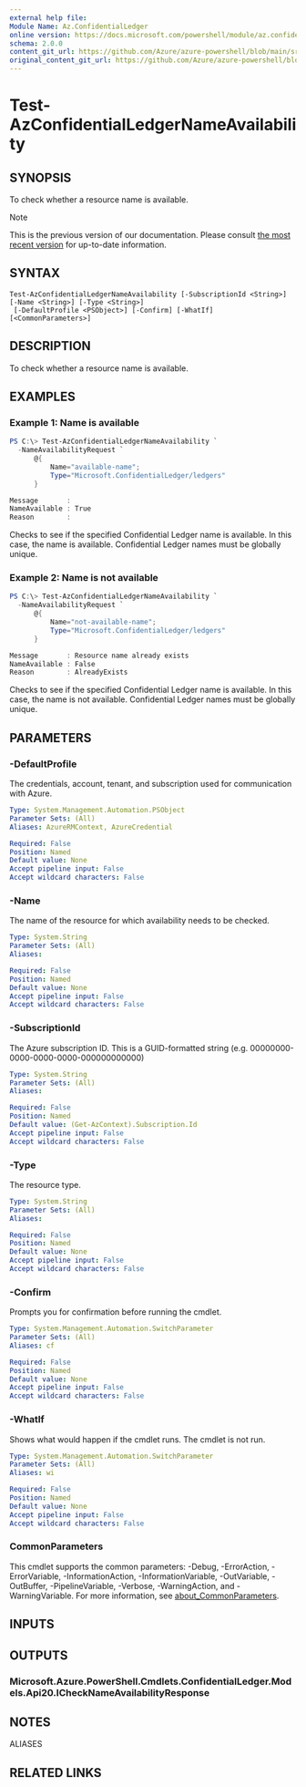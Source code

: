 ```yaml
---
external help file: 
Module Name: Az.ConfidentialLedger
online version: https://docs.microsoft.com/powershell/module/az.confidentialledger/test-azconfidentialledgernameavailability
schema: 2.0.0
content_git_url: https://github.com/Azure/azure-powershell/blob/main/src/ConfidentialLedger/help/Test-AzConfidentialLedgerNameAvailability.md
original_content_git_url: https://github.com/Azure/azure-powershell/blob/main/src/ConfidentialLedger/help/Test-AzConfidentialLedgerNameAvailability.md
---
```


# Test-AzConfidentialLedgerNameAvailability

## SYNOPSIS
To check whether a resource name is available.

> [!NOTE]
>This is the previous version of our documentation. Please consult [the most recent version](/powershell/module/az.confidentialledger/test-azconfidentialledgernameavailability) for up-to-date information.

## SYNTAX

```
Test-AzConfidentialLedgerNameAvailability [-SubscriptionId <String>] [-Name <String>] [-Type <String>]
 [-DefaultProfile <PSObject>] [-Confirm] [-WhatIf] [<CommonParameters>]
```

## DESCRIPTION
To check whether a resource name is available.

## EXAMPLES

### Example 1: Name is available
```powershell
PS C:\> Test-AzConfidentialLedgerNameAvailability `
  -NameAvailabilityRequest `
      @{
          Name="available-name";
          Type="Microsoft.ConfidentialLedger/ledgers"
      }

Message       :
NameAvailable : True
Reason        :
```

Checks to see if the specified Confidential Ledger name is available.
In this case, the name is available.
Confidential Ledger names must be globally unique.

### Example 2: Name is not available
```powershell
PS C:\> Test-AzConfidentialLedgerNameAvailability `
  -NameAvailabilityRequest `
      @{
          Name="not-available-name";
          Type="Microsoft.ConfidentialLedger/ledgers"
      }

Message       : Resource name already exists
NameAvailable : False
Reason        : AlreadyExists
```

Checks to see if the specified Confidential Ledger name is available.
In this case, the name is not available.
Confidential Ledger names must be globally unique.

## PARAMETERS

### -DefaultProfile
The credentials, account, tenant, and subscription used for communication with Azure.

```yaml
Type: System.Management.Automation.PSObject
Parameter Sets: (All)
Aliases: AzureRMContext, AzureCredential

Required: False
Position: Named
Default value: None
Accept pipeline input: False
Accept wildcard characters: False
```

### -Name
The name of the resource for which availability needs to be checked.

```yaml
Type: System.String
Parameter Sets: (All)
Aliases:

Required: False
Position: Named
Default value: None
Accept pipeline input: False
Accept wildcard characters: False
```

### -SubscriptionId
The Azure subscription ID.
This is a GUID-formatted string (e.g.
00000000-0000-0000-0000-000000000000)

```yaml
Type: System.String
Parameter Sets: (All)
Aliases:

Required: False
Position: Named
Default value: (Get-AzContext).Subscription.Id
Accept pipeline input: False
Accept wildcard characters: False
```

### -Type
The resource type.

```yaml
Type: System.String
Parameter Sets: (All)
Aliases:

Required: False
Position: Named
Default value: None
Accept pipeline input: False
Accept wildcard characters: False
```

### -Confirm
Prompts you for confirmation before running the cmdlet.

```yaml
Type: System.Management.Automation.SwitchParameter
Parameter Sets: (All)
Aliases: cf

Required: False
Position: Named
Default value: None
Accept pipeline input: False
Accept wildcard characters: False
```

### -WhatIf
Shows what would happen if the cmdlet runs.
The cmdlet is not run.

```yaml
Type: System.Management.Automation.SwitchParameter
Parameter Sets: (All)
Aliases: wi

Required: False
Position: Named
Default value: None
Accept pipeline input: False
Accept wildcard characters: False
```

### CommonParameters
This cmdlet supports the common parameters: -Debug, -ErrorAction, -ErrorVariable, -InformationAction, -InformationVariable, -OutVariable, -OutBuffer, -PipelineVariable, -Verbose, -WarningAction, and -WarningVariable. For more information, see [about_CommonParameters](http://go.microsoft.com/fwlink/?LinkID=113216).

## INPUTS

## OUTPUTS

### Microsoft.Azure.PowerShell.Cmdlets.ConfidentialLedger.Models.Api20.ICheckNameAvailabilityResponse

## NOTES

ALIASES

## RELATED LINKS


